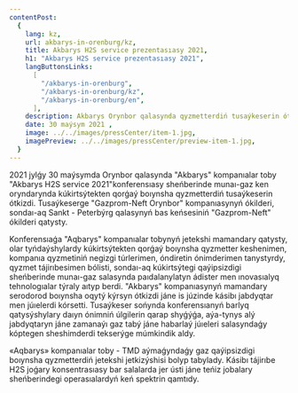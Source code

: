 ```yaml
---
contentPost:
  {
    lang: kz,
    url: akbarys-in-orenburg/kz,
    title: Akbarys H2S service prezentasıasy 2021,
    h1: "Akbarys H2S service prezentasıasy 2021",
    langButtonsLinks:
      [
        "/akbarys-in-orenburg",
        "/akbarys-in-orenburg/kz",
        "/akbarys-in-orenburg/en",
      ],
    description: Akbarys Orynbor qalasynda qyzmetterdiń tusaýkeserin ótkizdi...,
    date: 30 maýsym 2021 ,
    image: ../../images/pressCenter/item-1.jpg,
    imagePreview: ../../images/pressCenter/preview-item-1.jpg,
  }
---
```


2021 jylǵy 30 maýsymda Orynbor qalasynda "Akbarys" kompanıalar toby "Akbarys H2S service 2021"konferensıasy sheńberinde munaı-gaz ken oryndarynda kúkirtsýtekten qorǵaý boıynsha qyzmetterdiń tusaýkeserin ótkizdi. Tusaýkeserge "Gazprom-Neft Orynbor" kompanıasynyń ókilderi, sondaı-aq Sankt - Peterbýrg qalasynyń bas keńsesiniń "Gazprom-Neft" ókilderi qatysty.

Konferensıaǵa "Aqbarys" kompanıalar tobynyń jetekshi mamandary qatysty, olar tyńdaýshylardy kúkirtsýtekten qorǵaý boıynsha qyzmetter keshenimen, kompanıa qyzmetiniń negizgi túrlerimen, óndiretin ónimderimen tanystyrdy, qyzmet tájirıbesimen bólisti, sondaı-aq kúkirtsýtegi qaýipsizdigi sheńberinde munaı-gaz salasynda paıdalanylatyn ádister men ınovasıalyq tehnologıalar týraly aıtyp berdi. "Akbarys" kompanıasynyń mamandary serodorod boıynsha oqytý kýrsyn ótkizdi jáne is júzinde kásibı jabdyqtar men júıelerdi kórsetti. Tusaýkeser sońynda konferensıanyń barlyq qatysýshylary daıyn ónimniń úlgilerin qarap shyǵýǵa, aýa-tynys alý jabdyqtaryn jáne zamanaýı gaz tabý jáne habarlaý júıeleri salasyndaǵy kóptegen sheshimderdi tekserýge múmkindik aldy.

«Aqbarys» kompanıalar toby - TMD aýmaǵyndaǵy gaz qaýipsizdigi boıynsha qyzmetterdiń jetekshi jetkizýshisi bolyp tabylady. Kásibı tájirıbe H2S joǵary konsentrasıasy bar salalarda jer ústi jáne teńiz jobalary sheńberindegi operasıalardyń keń spektrin qamtıdy.
